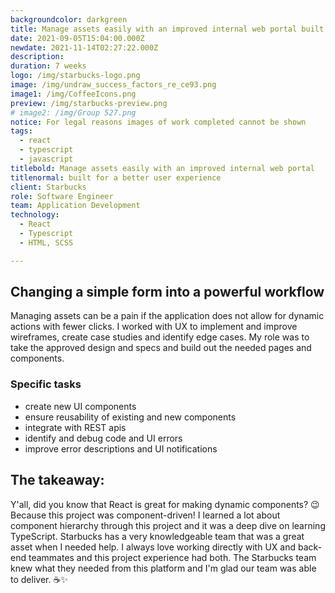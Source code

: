 ```yaml
---
backgroundcolor: darkgreen
title: Manage assets easily with an improved internal web portal built for a better user experience
date: 2021-09-05T15:04:00.000Z
newdate: 2021-11-14T02:27:22.000Z
description: 
duration: 7 weeks
logo: /img/starbucks-logo.png
image: /img/undraw_success_factors_re_ce93.png
image1: /img/CoffeeIcons.png
preview: /img/starbucks-preview.png
# image2: /img/Group 527.png
notice: For legal reasons images of work completed cannot be shown
tags:
  - react
  - typescript
  - javascript
titlebold: Manage assets easily with an improved internal web portal  
titlenormal: built for a better user experience
client: Starbucks
role: Software Engineer
team: Application Development
technology:
  - React
  - Typescript
  - HTML, SCSS

---
```


<section class="content mini">

<span class="first"></span>
<div class="div2">

## Changing a simple form into a powerful workflow
Managing assets can be a pain if the application does not allow for dynamic actions with fewer clicks.
I worked with UX to implement and improve wireframes, create case studies and identify edge cases. 
My role was to take the approved design and specs and build out the needed pages and components.

### Specific tasks
- create new UI components
- ensure reusability of existing and new components
- integrate with REST apis
- identify and debug code and UI errors
- improve error descriptions and UI notifications     

</div>

</section>

<section class="takeaway fullwidth">

## The takeaway:  
Y'all, did you know that React is great for making dynamic components? 😉 Because this project was component-driven! 
I learned a lot about component hierarchy through this project and it was a deep dive on learning TypeScript. Starbucks 
has a very knowledgeable team that was a great asset when I needed help. I always love working directly with UX and 
back-end teammates and this project experience had both. The Starbucks team knew what they needed from this platform 
and I'm glad our team was able to deliver. ☕✨

</section>

